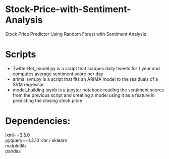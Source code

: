 # Stock-Price-with-Sentiment-Analysis
Stock Price Predictor Using Random Forest with Sentiment Analysis

# Scripts
- TwitterBot_model.py is a script that scrapes daily tweets for 1 year and computes average sentiment score per day <br />
- arima_svm.py is a script that fits an ARIMA model to the residuals of a SVM regressor
- model_building.ipynb is a jupyter notebook reading the sentiment scores from the previous script and creating a model using it as a feature in predicting the closing stock price

# Dependencies: 
lxml==3.5.0 <br />
pyquery==1.2.10 <br /
sklearn <br />
matplotlib <br />
pandas
